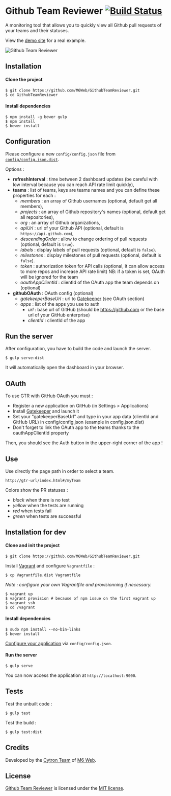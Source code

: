 # Github Team Reviewer [![Build Status](https://api.travis-ci.org/M6Web/GithubTeamReviewer.png?branch=master)](http://travis-ci.org/M6Web/GithubTeamReviewer)

A monitoring tool that allows you to quickly view all Github pull requests of your teams and their statuses.

View the [demo site](http://tech.m6web.fr/GithubTeamReviewer/dist/index.html) for a real example.

![Github Team Reviewer](http://images.6play.fr/v1/images/657788/raw "Github Team Reviewer")

## Installation

#### Clone the project

```shell
$ git clone https://github.com/M6Web/GithubTeamReviewer.git
$ cd GithubTeamReviewer
```

#### Install dependencies

```shell
$ npm install -g bower gulp
$ npm install
$ bower install
```

## Configuration

Please configure a new `config/config.json` file from [`config/config.json.dist`](config/config.json.dist).

Options :

* **refreshInterval** : time between 2 dashboard updates (be careful with low interval because you can reach API rate limit quickly),
* **teams** : list of teams, keys are teams names and you can define these properties for each :
  * *members* : an array of Github usernames (optional, default get all members),
  * *projects* : an array of Github repository's names (optional, default get all repositories),
  * *org* : an array of Github organizations,
  * *apiUrl* : url of your Github API (optional, default is `https://api.github.com`),
  * *descendingOrder* : allow to change ordering of pull requests (optional, default is `true`).
  * *labels* : display labels of pull requests (optional, default is `false`).
  * *milestones* : display milestones of pull requests (optional, default is `false`).
  * *token* : authorization token for API calls (optional, it can allow access to more repos and increase API rate limit) NB: if a token is set, OAuth will be ignored for the team
  * *oauthAppClientId* : clientId of the OAuth app the team depends on (optional)
* **githubOAuth** : OAuth config (optional)
  * *gatekeeperBaseUrl* : url to [Gatekeeper](https://github.com/M6Web/gatekeeper) (see OAuth section)
  * *apps* : list of the apps you use to auth
    * *url* : base url of GitHub (should be https://github.com or the base url of your GitHub enterprise)
    * *clientId* : clientId of the app

## Run the server

After configuration, you have to build the code and launch the server.

```shell
$ gulp serve:dist
```

It will automatically open the dashboard in your browser.

## OAuth

To use GTR with GitHub OAuth you must :
* Register a new application on GitHub (in Settings > Applications)
* Install [Gatekeeper](https://github.com/M6Web/gatekeeper) and launch it
* Set your "gatekeeperBaseUrl" and type in your app data (clientId and GitHub URL) in config/config.json (example in config.json.dist)
* Don't forget to link the OAuth app to the teams thanks to the oauthAppClientId property

Then, you should see the Auth button in the upper-right corner of the app !

## Use

Use directly the page path in order to select a team.

```
http://gtr-url/index.html#/myTeam
```

Colors show the PR statuses :
* *black* when there is no test
* *yellow* when the tests are running
* *red* when tests fail
* *green* when tests are successful

## Installation for dev

#### Clone and init the project

```shell
$ git clone https://github.com/M6Web/GithubTeamReviewer.git
```

Install [Vagrant](http://www.vagrantup.com/downloads) and configure `Vagrantfile` :

```shell
$ cp Vagrantfile.dist Vagrantfile
```

*Note : configure your own Vagrantfile and provisionning if necessary.*

```shell
$ vagrant up
$ vagrant provision # because of npm issue on the first vagrant up
$ vagrant ssh
$ cd /vagrant
```

#### Install dependencies

```shell
$ sudo npm install --no-bin-links
$ bower install
```

[Configure your application](#configuration) via `config/config.json`.

#### Run the server

```shell
$ gulp serve
```

You can now access the application at `http://localhost:9000`.

## Tests

Test the unbuilt code :

```shell
$ gulp test
```

Test the build :

```shell
$ gulp test:dist
```

## Credits

Developed by the [Cytron Team](http://cytron.fr/) of [M6 Web](http://tech.m6web.fr/).

## License

[Github Team Reviewer](https://github.com/M6Web/GithubTeamReviewer) is licensed under the [MIT license](LICENSE).
